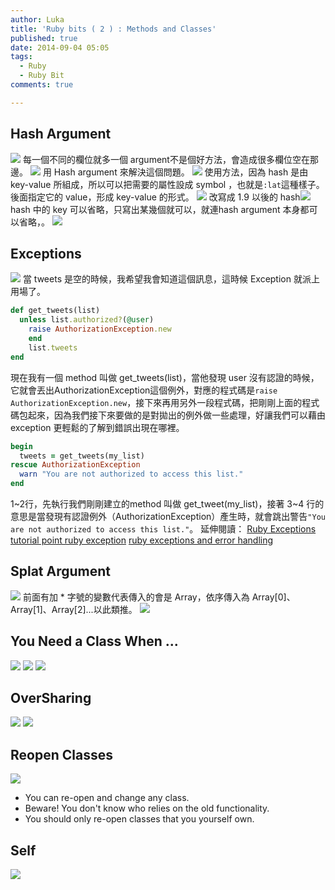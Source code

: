 ```yaml
---
author: Luka
title: 'Ruby bits ( 2 ) : Methods and Classes'
published: true
date: 2014-09-04 05:05
tags:
  - Ruby
  - Ruby Bit
comments: true

---
```

## Hash Argument
![](https://lh4.googleusercontent.com/-hdUCbd8-xxI/VJ7OabbDJzI/AAAAAAAADVE/IVpvhmF0jME/w1755-h965-no/Screen%2BShot%2B2014-12-27%2Bat%2B23.18.02.png)
每一個不同的欄位就多一個 argument不是個好方法，會造成很多欄位空在那邊。
![](https://lh6.googleusercontent.com/-Gn4gNk7tPCE/VJ7ObUCXt5I/AAAAAAAADVQ/DmSN6NOzNLw/w1755-h958-no/Screen%2BShot%2B2014-12-27%2Bat%2B23.18.18.png)
用 Hash argument 來解決這個問題。
![](https://lh6.googleusercontent.com/-Gn4gNk7tPCE/VJ7ObUCXt5I/AAAAAAAADVQ/DmSN6NOzNLw/w1755-h958-no/Screen%2BShot%2B2014-12-27%2Bat%2B23.18.18.png)
使用方法，因為 hash 是由 key-value 所組成，所以可以把需要的屬性設成 symbol ，也就是```:lat```這種樣子。後面指定它的 value，形成 key-value 的形式。
![](https://lh5.googleusercontent.com/-6bgtAU3Clbg/VJ7ObPXoEWI/AAAAAAAADVM/0UnTaLC-y8o/w1755-h933-no/Screen%2BShot%2B2014-12-27%2Bat%2B23.18.31.png)
改寫成 1.9 以後的 hash![](https://lh5.googleusercontent.com/-Kig_SWyG0Bc/VJ7Odqbjh0I/AAAAAAAADVY/fZtWyQP4WPQ/w1755-h855-no/Screen%2BShot%2B2014-12-27%2Bat%2B23.19.22.png)
hash 中的 key 可以省略，只寫出某幾個就可以，就連hash argument 本身都可以省略，。
![](https://lh6.googleusercontent.com/-SoTADybAdlA/VJ7OfHNTvJI/AAAAAAAADVg/bWIor1roiY8/w1755-h663-no/Screen%2BShot%2B2014-12-27%2Bat%2B23.19.42.png)

## Exceptions
![](https://lh6.googleusercontent.com/-q7ZbxrQ8BHU/VJ7ZaBfnJ2I/AAAAAAAADV4/7G0z1kMaJXk/w1753-h933-no/Screen%2BShot%2B2014-12-28%2Bat%2B00.05.23.png)
當 tweets 是空的時候，我希望我會知道這個訊息，這時候 Exception 就派上用場了。
```rb
def get_tweets(list)
  unless list.authorized?(@user)
    raise AuthorizationException.new
	end
	list.tweets
end
```
現在我有一個 method 叫做 get_tweets(list)，當他發現 user 沒有認證的時候，它就會丟出AuthorizationException這個例外，對應的程式碼是```raise AuthorizationException.new```，接下來再用另外一段程式碼，把剛剛上面的程式碼包起來，因為我們接下來要做的是對拋出的例外做一些處理，好讓我們可以藉由 exception 更輕鬆的了解到錯誤出現在哪裡。
```rb
begin
  tweets = get_tweets(my_list)
rescue AuthorizationException
  warn "You are not authorized to access this list."
end
```
1~2行，先執行我們剛剛建立的method 叫做 get_tweet(my_list)，接著 3~4 行的意思是當發現有認證例外（AuthorizationException）產生時，就會跳出警告```"You are not authorized to access this list."```。
延伸閱讀：
[Ruby Exceptions](http://rubylearning.com/satishtalim/ruby_exceptions.html)
[tutorial point ruby exception](http://www.tutorialspoint.com/ruby/ruby_exceptions.htm)
[ruby exceptions and error handling](http://www.skorks.com/2009/09/ruby-exceptions-and-exception-handling/)



## Splat Argument
![](https://lh3.googleusercontent.com/--O8ZvriOtYI/VJ7frL2bYtI/AAAAAAAADWU/Vudg3_RSJnY/w1748-h260-no/Screen%2BShot%2B2014-12-28%2Bat%2B00.34.16.png)
前面有加 * 字號的變數代表傳入的會是 Array，依序傳入為 Array[0]、Array[1]、Array[2]...以此類推。
![](https://lh3.googleusercontent.com/m_IMEQvAM5O6a-_I801MNkMBy3b6Ksklu_-wnlDo5T8=w1755-h415-no)

## You Need a Class When ...
![](https://lh4.googleusercontent.com/-A_2YsWJ-dzQ/VJ7j1AQW5kI/AAAAAAAADW4/pkW88PelvLU/w1755-h1005-no/Screen%2BShot%2B2014-12-28%2Bat%2B00.48.34.png)
![](https://lh6.googleusercontent.com/-koGBR2kSY74/VJ7jz1uHhMI/AAAAAAAADW0/J4GF70Xeeg4/w1753-h903-no/Screen%2BShot%2B2014-12-28%2Bat%2B00.49.01.png)
![](https://lh4.googleusercontent.com/-qcgWOVQOWl0/VJ7jz_THkII/AAAAAAAADWs/GiSTz8Od5uE/w1755-h855-no/Screen%2BShot%2B2014-12-28%2Bat%2B00.49.23.png)

## OverSharing
![](https://lh4.googleusercontent.com/-ySIcZkVxL1k/VJ7j3olxddI/AAAAAAAADXA/LGct57OmEoU/w1753-h973-no/Screen%2BShot%2B2014-12-28%2Bat%2B00.50.40.png)
![](https://lh4.googleusercontent.com/-G881X3MSHo8/VJ7j67Nk_vI/AAAAAAAADXM/ZkKMYHmRlY8/w1755-h960-no/Screen%2BShot%2B2014-12-28%2Bat%2B00.50.48.png)


## Reopen Classes
![](https://lh5.googleusercontent.com/-oHFPEKrFU0o/VJ7j71YNvoI/AAAAAAAADXQ/Y3IIxyyihG0/w1755-h968-no/Screen%2BShot%2B2014-12-28%2Bat%2B00.51.02.png)
- You can re-open and change any class.
- Beware! You don't know who relies on the old functionality.
- You should only re-open classes that you yourself own.

## Self
![](https://lh6.googleusercontent.com/-gJ4xawZHjFY/VJ7j9YxS8bI/AAAAAAAADXY/UKRNKNzoTdA/w1755-h980-no/Screen%2BShot%2B2014-12-28%2Bat%2B00.51.54.png)